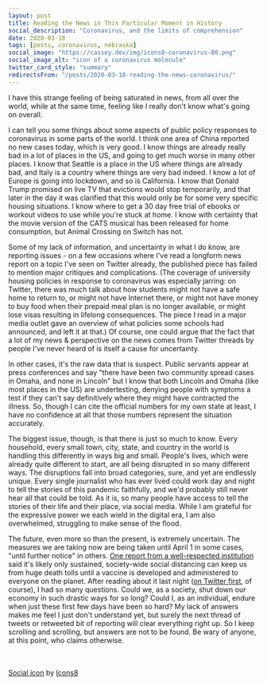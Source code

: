 ```yaml
---
layout: post
title: Reading the News in This Particular Moment in History
social_description: "Coronavirus, and the limits of comprehension"
date: 2020-03-18
tags: [posts, coronavirus, nebraska]
social_image: "https://cassey.dev/img/icons8-coronavirus-80.png"
social_image_alt: "icon of a coronavirus molecule"
twitter_card_style: "summary"
redirectsFrom: "/posts/2020-03-18-reading-the-news-coronavirus/"
---
```


I have this strange feeling of being saturated in news, from all over the world, while at the same time, feeling like I really don't know what's going on overall.

I can tell you some things about some aspects of public policy responses to coronavirus in some parts of the world. I think one area of China reported no new cases today, which is very good. I know things are already really bad in a lot of places in the US, and going to get much worse in many other places. I know that Seattle is a place in the US where things are already bad, and Italy is a country where things are very bad indeed. I know a lot of Europe is going into lockdown, and so is California. I know that Donald Trump promised on live TV that evictions would stop temporarily, and that later in the day it was clarified that this would only be for some very specific housing situations. I know where to get a 30 day free trial of ebooks or workout videos to use while you're stuck at home. I know with certainty that the movie version of the CATS musical has been released for home consumption, but Animal Crossing on Switch has not.

Some of my lack of information, and uncertainty in what I do know, are reporting issues - on a few occasions where I've read a longform news report on a topic I've seen on Twitter already, the published piece has failed to mention major critiques and complications. (The coverage of university housing policies in response to coronavirus was especially jarring: on Twitter, there was much talk about how students might not have a safe home to return to, or might not have Internet there, or might not have money to buy food when their prepaid meal plan is no longer available, or might lose visas resulting in lifelong consequences. The piece I read in a major media outlet gave an overview of what policies some schools had announced, and left it at that.) Of course, one could argue that the fact that a lot of my news & perspective on the news comes from Twitter threads by people I've never heard of is itself a cause for uncertainty.

In other cases, it's the raw data that is suspect. Public servants appear at press conferences and say "there have been two community spread cases in Omaha, and none in Lincoln" but I know that both Lincoln and Omaha (like most places in the US) are undertesting, denying people with symptoms a test if they can't say definitively where they might have contracted the illness. So, though I can cite the official numbers for my own state at least, I have no confidence at all that those numbers represent the situation accurately.

The biggest issue, though, is that there is just so much to know. Every household, every small town, city, state, and country in the world is handling this differently in ways big and small. People's lives, which were already quite different to start, are all being disrupted in so many different ways. The disruptions fall into broad categories, sure, and yet are endlessly unique. Every single journalist who has ever lived could work day and night to tell the stories of this pandemic faithfully, and we'd probably still never hear all that could be told. As it is, so many people have access to tell the stories of their life and their place, via social media. While I am grateful for the expressive power we each wield in the digital era, I am also overwhelmed, struggling to make sense of the flood.

The future, even more so than the present, is extremely uncertain. The measures we are taking now are being taken until April 1 in some cases, "until further notice" in others. [One report from a well-respected institution](https://www.npr.org/sections/health-shots/2020/03/17/817214311/new-analysis-suggests-months-of-social-distancing-may-be-needed-to-stop-virus) said it's likely only sustained, society-wide social distancing can keep us from huge death tolls until a vaccine is developed and administered to everyone on the planet. After reading about it last night ([on Twitter first](https://twitter.com/jeremycyoung/status/1239975682643357696), of course), I had so many questions. Could we, as a society, shut down our economy in such drastic ways for so long? Could I, as an individual, endure when just these first few days have been so hard? My lack of answers makes me feel I just don't understand yet, but surely the next thread of tweets or retweeted bit of reporting will clear everything right up. So I keep scrolling and scrolling, but answers are not to be found. Be wary of anyone, at this point, who claims otherwise.

<br/>
<br/>
<a target="_blank" href="https://icons8.com/icons/set/coronavirus">Social icon</a> by <a target="_blank" href="https://icons8.com">Icons8</a>
